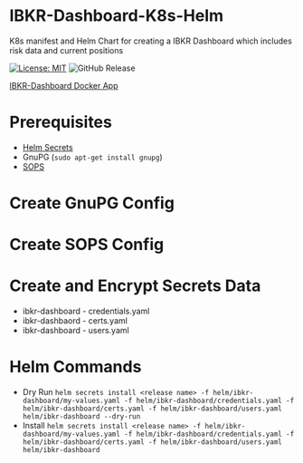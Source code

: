 # IBKR-Dashboard-K8s-Helm
K8s manifest and Helm Chart for creating a IBKR Dashboard which includes risk data and current positions

[![License: MIT](https://img.shields.io/badge/License-MIT-yellow.svg)](https://opensource.org/licenses/MIT) ![GitHub Release](https://img.shields.io/github/v/release/adam-lechnos/IBKR-Dashboard-K8s-Helm)

[IBKR-Dashboard Docker App](https://github.com/Adam-Lechnos/IBKR-Dashboard)

# Prerequisites
* [Helm Secrets](https://github.com/jkroepke/helm-secrets/releases/tag/v4.6.0)
* GnuPG (`sudo apt-get install gnupg`)
* [SOPS](https://github.com/getsops/sops?ref=blog.gitguardian.com)

# Create GnuPG Config

# Create SOPS Config

# Create and Encrypt Secrets Data
* ibkr-dashboard - credentials.yaml
* ibkr-dashbaord - certs.yaml
* ibkr-dashboard - users.yaml

# Helm Commands
* Dry Run `helm secrets install <release name> -f helm/ibkr-dashboard/my-values.yaml -f helm/ibkr-dashboard/credentials.yaml -f helm/ibkr-dashboard/certs.yaml -f helm/ibkr-dashboard/users.yaml helm/ibkr-dashboard --dry-run`
* Install `helm secrets install <release name> -f helm/ibkr-dashboard/my-values.yaml -f helm/ibkr-dashboard/credentials.yaml -f helm/ibkr-dashboard/certs.yaml -f helm/ibkr-dashboard/users.yaml helm/ibkr-dashboard`
